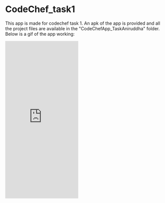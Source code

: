# CodeChef_task1
This app is made for codechef task 1. 
An apk of the app is provided and all the project files are available in the "CodeChefApp_TaskAniruddha" folder.
Below is a gif of the app working:
<div style="width:232px;max-width:100%;"><div style="height:0;padding-bottom:215.52%;position:relative;"><iframe width="232" height="500" style="position:absolute;top:0;left:0;width:100%;height:100%;" frameBorder="0" src="https://drive.google.com/file/d/1V_GE6kqCQgQjxNpBAIhzr-tk20-WZaOB/view?usp=sharing"></iframe></div><p><a href="https://drive.google.com/file/d/1V_GE6kqCQgQjxNpBAIhzr-tk20-WZaOB/view?usp=sharing"></a></p></div>

